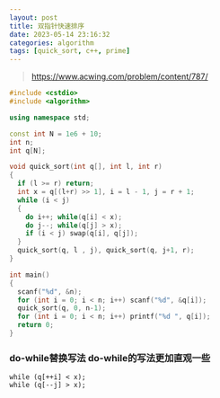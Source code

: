 ```yaml
---
layout: post
title: 双指针快速排序
date: 2023-05-14 23:16:32
categories: algorithm
tags: [quick_sort, c++, prime]
---
```


> https://www.acwing.com/problem/content/787/



```c++
#include <cstdio>
#include <algorithm>

using namespace std;

const int N = 1e6 + 10;
int n;
int q[N];

void quick_sort(int q[], int l, int r)
{
  if (l >= r) return;
  int x = q[(l+r) >> 1], i = l - 1, j = r + 1;
  while (i < j)
  {
    do i++; while(q[i] < x);
    do j--; while(q[j] > x);
    if (i < j) swap(q[i], q[j]);
  }
  quick_sort(q, l , j), quick_sort(q, j+1, r);
}

int main()
{
  scanf("%d", &n);
  for (int i = 0; i < n; i++) scanf("%d", &q[i]);
  quick_sort(q, 0, n-1);
  for (int i = 0; i < n; i++) printf("%d ", q[i]);
  return 0;
}
```

### do-while替换写法 do-while的写法更加直观一些
```
while (q[++i] < x);
while (q[--j] > x);
```

